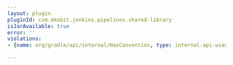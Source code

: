 ```yaml
---
layout: plugin
pluginId: com.mkobit.jenkins.pipelines.shared-library
isJarAvailable: true
error: ''
violations:
- {name: org/gradle/api/internal/HasConvention, type: internal-api-usage}

---
```

